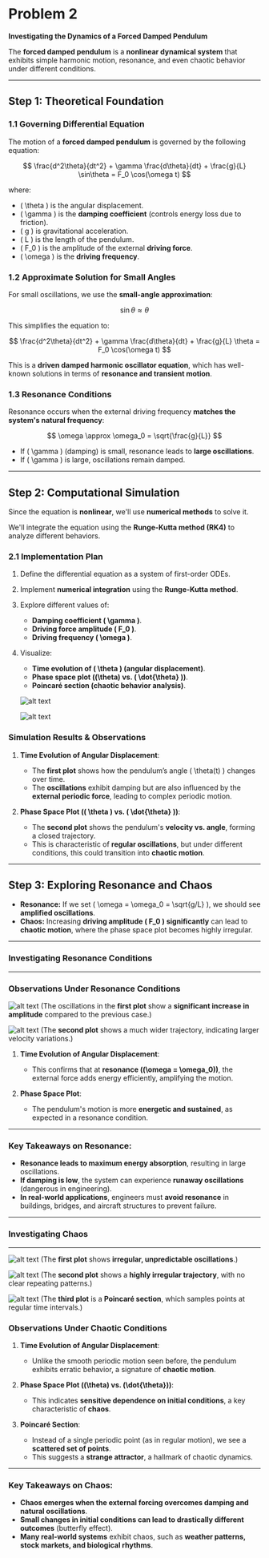 # Problem 2

**Investigating the Dynamics of a Forced Damped Pendulum** 

The **forced damped pendulum** is a **nonlinear dynamical system** that exhibits simple harmonic motion, resonance, and even chaotic behavior under different conditions. 

---

## Step 1: Theoretical Foundation

### 1.1 Governing Differential Equation
The motion of a **forced damped pendulum** is governed by the following equation:

$$
\frac{d^2\theta}{dt^2} + \gamma \frac{d\theta}{dt} + \frac{g}{L} \sin\theta = F_0 \cos(\omega t)
$$

where:
- \( \theta \) is the angular displacement.
- \( \gamma \) is the **damping coefficient** (controls energy loss due to friction).
- \( g \) is gravitational acceleration.
- \( L \) is the length of the pendulum.
- \( F_0 \) is the amplitude of the external **driving force**.
- \( \omega \) is the **driving frequency**.

### 1.2 Approximate Solution for Small Angles
For small oscillations, we use the **small-angle approximation**:  

$$
\sin\theta \approx \theta
$$

This simplifies the equation to:

$$
\frac{d^2\theta}{dt^2} + \gamma \frac{d\theta}{dt} + \frac{g}{L} \theta = F_0 \cos(\omega t)
$$

This is a **driven damped harmonic oscillator equation**, which has well-known solutions in terms of **resonance and transient motion**.

### 1.3 Resonance Conditions
Resonance occurs when the external driving frequency **matches the system's natural frequency**:

$$
\omega \approx \omega_0 = \sqrt{\frac{g}{L}}
$$

- If \( \gamma \) (damping) is small, resonance leads to **large oscillations**.
- If \( \gamma \) is large, oscillations remain damped.

---

## Step 2: Computational Simulation
Since the equation is **nonlinear**, we'll use **numerical methods** to solve it.

We'll integrate the equation using the **Runge-Kutta method (RK4)** to analyze different behaviors.

### 2.1 Implementation Plan
1. Define the differential equation as a system of first-order ODEs.
2. Implement **numerical integration** using the **Runge-Kutta method**.
3. Explore different values of:
   - **Damping coefficient \( \gamma \)**.
   - **Driving force amplitude \( F_0 \)**.
   - **Driving frequency \( \omega \)**.
4. Visualize:
   - **Time evolution of \( \theta \) (angular displacement)**.
   - **Phase space plot (\(\theta\) vs. \( \dot{\theta} \))**.
   - **Poincaré section (chaotic behavior analysis)**.

   ![alt text](image.png)

   ![alt text](image-1.png)



### Simulation Results & Observations 

1. **Time Evolution of Angular Displacement**:
   - The **first plot** shows how the pendulum’s angle \( \theta(t) \) changes over time.
   - The **oscillations** exhibit damping but are also influenced by the **external periodic force**, leading to complex periodic motion.

2. **Phase Space Plot (\( \theta \) vs. \( \dot{\theta} \))**:
   - The **second plot** shows the pendulum's **velocity vs. angle**, forming a closed trajectory.
   - This is characteristic of **regular oscillations**, but under different conditions, this could transition into **chaotic motion**.

---

## Step 3: Exploring Resonance and Chaos
- **Resonance:** If we set \( \omega = \omega_0 = \sqrt{g/L} \), we should see **amplified oscillations**.
- **Chaos:** Increasing **driving amplitude \( F_0 \) significantly** can lead to **chaotic motion**, where the phase space plot becomes highly irregular.

---
### Investigating Resonance Conditions 
---
### **Observations Under Resonance Conditions** 
   
![alt text](<Forced Damped Pendulum Motion Under Resonance.png>)
   (The oscillations in the **first plot** show a **significant increase in amplitude** compared to the previous case.)

![alt text](<Phase Space Plot Under Resonance.png>)
   (The **second plot** shows a much wider trajectory, indicating larger velocity variations.)

1. **Time Evolution of Angular Displacement**:
   
   - This confirms that at **resonance (\(\omega = \omega_0\))**, the external force adds energy efficiently, amplifying the motion.
   
2. **Phase Space Plot**:

   - The pendulum's motion is more **energetic and sustained**, as expected in a resonance condition.
---

### Key Takeaways on Resonance:
- **Resonance leads to maximum energy absorption**, resulting in large oscillations.  
- **If damping is low**, the system can experience **runaway oscillations** (dangerous in engineering).  
- **In real-world applications**, engineers must **avoid resonance** in buildings, bridges, and aircraft structures to prevent failure.

---
### Investigating Chaos 
---

![alt text](<Forced Damped Pendulum Motion Under Chaotic Con.png>)
   (The **first plot** shows **irregular, unpredictable oscillations**.)


![alt text](<Phase Space Plot Under Chaotic Conditions.png>)
   (The **second plot** shows a **highly irregular trajectory**, with no clear repeating patterns.)


![alt text](<Poincaré Section (Indicating Chaos).png>)
   (The **third plot** is a **Poincaré section**, which samples points at regular time intervals.)

### Observations Under Chaotic Conditions

1. **Time Evolution of Angular Displacement**:

   - Unlike the smooth periodic motion seen before, the pendulum exhibits erratic behavior, a signature of **chaotic motion**.

2. **Phase Space Plot (\(\theta\) vs. \(\dot{\theta}\))**:
   
   - This indicates **sensitive dependence on initial conditions**, a key characteristic of **chaos**.

3. **Poincaré Section**:
   
   - Instead of a single periodic point (as in regular motion), we see a **scattered set of points**.
   - This suggests a **strange attractor**, a hallmark of chaotic dynamics.

---

### **Key Takeaways on Chaos:**
- **Chaos emerges when the external forcing overcomes damping and natural oscillations**.  
- **Small changes in initial conditions can lead to drastically different outcomes** (butterfly effect).  
- **Many real-world systems** exhibit chaos, such as **weather patterns, stock markets, and biological rhythms**.  


